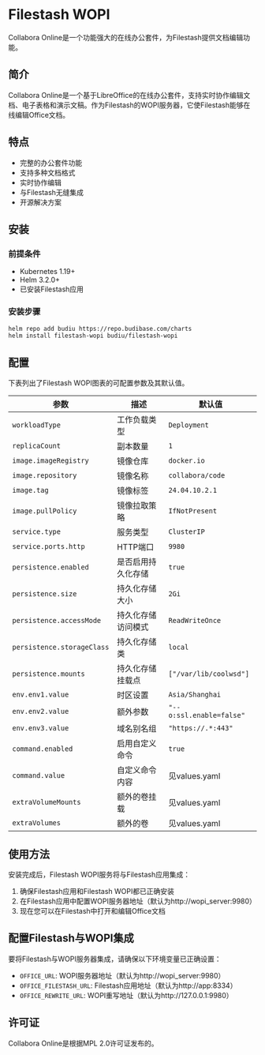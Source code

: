 # Filestash WOPI

Collabora Online是一个功能强大的在线办公套件，为Filestash提供文档编辑功能。

## 简介

Collabora Online是一个基于LibreOffice的在线办公套件，支持实时协作编辑文档、电子表格和演示文稿。作为Filestash的WOPI服务器，它使Filestash能够在线编辑Office文档。

## 特点

- 完整的办公套件功能
- 支持多种文档格式
- 实时协作编辑
- 与Filestash无缝集成
- 开源解决方案

## 安装

### 前提条件

- Kubernetes 1.19+
- Helm 3.2.0+
- 已安装Filestash应用

### 安装步骤

```bash
helm repo add budiu https://repo.budibase.com/charts
helm install filestash-wopi budiu/filestash-wopi
```

## 配置

下表列出了Filestash WOPI图表的可配置参数及其默认值。

| 参数 | 描述 | 默认值 |
| ---- | ---- | ------ |
| `workloadType` | 工作负载类型 | `Deployment` |
| `replicaCount` | 副本数量 | `1` |
| `image.imageRegistry` | 镜像仓库 | `docker.io` |
| `image.repository` | 镜像名称 | `collabora/code` |
| `image.tag` | 镜像标签 | `24.04.10.2.1` |
| `image.pullPolicy` | 镜像拉取策略 | `IfNotPresent` |
| `service.type` | 服务类型 | `ClusterIP` |
| `service.ports.http` | HTTP端口 | `9980` |
| `persistence.enabled` | 是否启用持久化存储 | `true` |
| `persistence.size` | 持久化存储大小 | `2Gi` |
| `persistence.accessMode` | 持久化存储访问模式 | `ReadWriteOnce` |
| `persistence.storageClass` | 持久化存储类 | `local` |
| `persistence.mounts` | 持久化存储挂载点 | `["/var/lib/coolwsd"]` |
| `env.env1.value` | 时区设置 | `Asia/Shanghai` |
| `env.env2.value` | 额外参数 | `"--o:ssl.enable=false"` |
| `env.env3.value` | 域名别名组 | `"https://.*:443"` |
| `command.enabled` | 启用自定义命令 | `true` |
| `command.value` | 自定义命令内容 | 见values.yaml |
| `extraVolumeMounts` | 额外的卷挂载 | 见values.yaml |
| `extraVolumes` | 额外的卷 | 见values.yaml |

## 使用方法

安装完成后，Filestash WOPI服务将与Filestash应用集成：

1. 确保Filestash应用和Filestash WOPI都已正确安装
2. 在Filestash应用中配置WOPI服务器地址（默认为http://wopi_server:9980）
3. 现在您可以在Filestash中打开和编辑Office文档

## 配置Filestash与WOPI集成

要将Filestash与WOPI服务器集成，请确保以下环境变量已正确设置：

- `OFFICE_URL`: WOPI服务器地址（默认为http://wopi_server:9980）
- `OFFICE_FILESTASH_URL`: Filestash应用地址（默认为http://app:8334）
- `OFFICE_REWRITE_URL`: WOPI重写地址（默认为http://127.0.0.1:9980）

## 许可证

Collabora Online是根据MPL 2.0许可证发布的。 